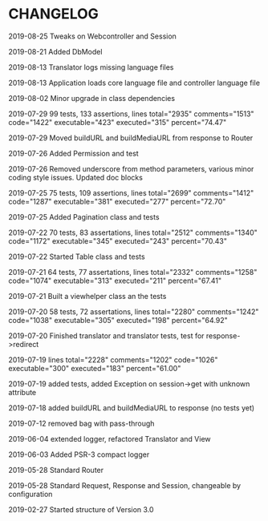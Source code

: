 CHANGELOG
=========

2019-08-25 Tweaks on Webcontroller and Session 

2019-08-21 Added DbModel

2019-08-13 Translator logs missing language files

2019-08-13 Application loads core language file and controller language file
 
2019-08-02 Minor upgrade in class dependencies

2019-07-29 99 tests, 133 assertions, lines total="2935" comments="1513" code="1422" executable="423" executed="315" percent="74.47"

2019-07-29 Moved buildURL and buildMediaURL from response to Router

2019-07-26 Added Permission and test

2019-07-26 Removed underscore from method parameters, various minor coding style issues. Updated doc blocks

2019-07-25 75 tests, 109 assertions, lines total="2699" comments="1412" code="1287" executable="381" executed="277" percent="72.70"

2019-07-25 Added Pagination class and tests

2019-07-22 70 tests, 83 assertations, lines total="2512" comments="1340" code="1172" executable="345" executed="243" percent="70.43"

2019-07-22 Started Table class and tests

2019-07-21 64 tests, 77 assertations, lines total="2332" comments="1258" code="1074" executable="313" executed="211" percent="67.41"

2019-07-21 Built a viewhelper class an the tests

2019-07-20 58 tests, 72 assertations, lines total="2280" comments="1242" code="1038" executable="305" executed="198" percent="64.92"

2019-07-20 Finished translator and translator tests, test for response->redirect

2019-07-19 lines total="2228" comments="1202" code="1026" executable="300" executed="183" percent="61.00"

2019-07-19 added tests, added Exception on session->get with unknown attribute

2019-07-18 added buildURL and buildMediaURL to response (no tests yet)
 
2019-07-12 removed bag with pass-through

2019-06-04 extended logger, refactored Translator and View

2019-06-03 Added PSR-3 compact logger

2019-05-28 Standard Router

2019-05-28 Standard Request, Response and Session, changeable by configuration

2019-02-27 Started structure of Version 3.0